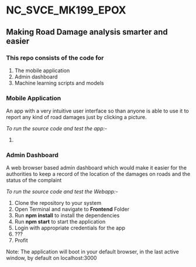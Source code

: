 # NC_SVCE_MK199_EPOX

## Making Road Damage analysis smarter and easier


### This repo consists of the code for 
  1. The mobile application
  2. Admin dashboard
  3. Machine learning scripts and models

### Mobile Application
An app with a very intuitive user interface so than anyone is able to use it to report any kind of road damages just by clicking a picture.

*To run the source code and test the app:-*
 
 1. 

### Admin Dashboard
A web browser based admin dashboard which would make it easier for the authorities to keep a record of the location of the damages on roads and the status of the complaint

*To run the source code and test the Webapp:-*
1. Clone the repository to your system
1. Open Terminal and navigate to **Frontend** Folder
1. Run **npm install** to install the dependencies
1. Run **npm start** to start the application
1. Login with appropriate credentials for the app
1. ???
1. Profit

Note: The application will boot in your default browser, in the last active window, by default on localhost:3000 
